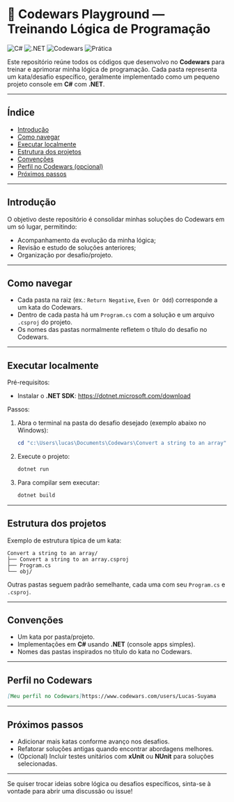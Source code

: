 # 🧠 Codewars Playground — Treinando Lógica de Programação

![C#](https://img.shields.io/badge/C%23-239120?style=for-the-badge&logo=c-sharp&logoColor=white)
![.NET](https://img.shields.io/badge/.NET-512BD4?style=for-the-badge&logo=dotnet&logoColor=white)
![Codewars](https://img.shields.io/badge/Codewars-8A1A1A?style=for-the-badge&logo=codewars&logoColor=white)
![Prática](https://img.shields.io/badge/Pr%C3%A1tica-Di%C3%A1ria-00C853?style=for-the-badge)

Este repositório reúne todos os códigos que desenvolvo no **Codewars** para treinar e aprimorar minha lógica de programação. Cada pasta representa um kata/desafio específico, geralmente implementado como um pequeno projeto console em **C#** com **.NET**.

---

## Índice

- [Introdução](#introdução)
- [Como navegar](#como-navegar)
- [Executar localmente](#executar-localmente)
- [Estrutura dos projetos](#estrutura-dos-projetos)
- [Convenções](#convenções)
- [Perfil no Codewars (opcional)](#perfil-no-codewars-opcional)
- [Próximos passos](#próximos-passos)

---

## Introdução

O objetivo deste repositório é consolidar minhas soluções do Codewars em um só lugar, permitindo:

- Acompanhamento da evolução da minha lógica;
- Revisão e estudo de soluções anteriores;
- Organização por desafio/projeto.

---

## Como navegar

- Cada pasta na raiz (ex.: `Return Negative`, `Even Or Odd`) corresponde a um kata do Codewars.
- Dentro de cada pasta há um `Program.cs` com a solução e um arquivo `.csproj` do projeto.
- Os nomes das pastas normalmente refletem o título do desafio no Codewars.

---

## Executar localmente

Pré-requisitos:

- Instalar o **.NET SDK**: https://dotnet.microsoft.com/download

Passos:

1. Abra o terminal na pasta do desafio desejado (exemplo abaixo no Windows):

   ```powershell
   cd "c:\Users\lucas\Documents\Codewars\Convert a string to an array"
   ```

2. Execute o projeto:

   ```powershell
   dotnet run
   ```

3. Para compilar sem executar:

   ```powershell
   dotnet build
   ```

---

## Estrutura dos projetos

Exemplo de estrutura típica de um kata:

```
Convert a string to an array/
├── Convert a string to an array.csproj
├── Program.cs
└── obj/
```

Outras pastas seguem padrão semelhante, cada uma com seu `Program.cs` e `.csproj`.

---

## Convenções

- Um kata por pasta/projeto.
- Implementações em **C#** usando **.NET** (console apps simples).
- Nomes das pastas inspirados no título do kata no Codewars.

---

## Perfil no Codewars

```md
[Meu perfil no Codewars]https://www.codewars.com/users/Lucas-Suyama
```

---

## Próximos passos

- Adicionar mais katas conforme avanço nos desafios.
- Refatorar soluções antigas quando encontrar abordagens melhores.
- (Opcional) Incluir testes unitários com **xUnit** ou **NUnit** para soluções selecionadas.

---

Se quiser trocar ideias sobre lógica ou desafios específicos, sinta-se à vontade para abrir uma discussão ou issue!